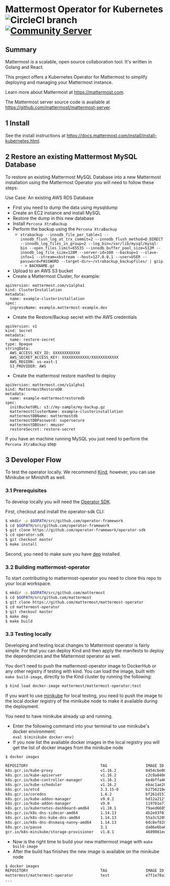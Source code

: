 # Mattermost Operator for Kubernetes ![CircleCI branch](https://img.shields.io/circleci/project/github/mattermost/mattermost-operator/master.svg) [![Community Server](https://img.shields.io/badge/Mattermost_Community-cloud_channel-blue.svg)](https://community.mattermost.com/core/channels/cloud)

## Summary
Mattermost is a scalable, open source collaboration tool. It's written in Golang and React.

This project offers a Kubernetes Operator for Mattermost to simplify deploying and managing your Mattermost instance.

Learn more about Mattermost at https://mattermost.com.

The Mattermost server source code is available at https://github.com/mattermost/mattermost-server.

## 1 Install

See the install instructions at https://docs.mattermost.com/install/install-kubernetes.html.

## 2 Restore an existing Mattermost MySQL Database
To restore an existing Mattermost MySQL Database into a new Mattermost installation using the Mattermost Operator you will need to follow these steps:

Use Case: An existing AWS RDS Database
  - First you need to dump the data using mysqldump
  - Create an EC2 instance and install MySQL
  - Restore the dump in this new database
  - Install `Percona XtraBackup`
  - Perform the backup using the `Percona XtraBackup`
    - `xtrabackup --innodb_file_per_table=1 --innodb_flush_log_at_trx_commit=2 --innodb_flush_method=O_DIRECT --innodb_log_files_in_group=2 --log_bin=/var/lib/mysql/mysql-bin --open_files_limit=65535 --innodb_buffer_pool_size=512M --innodb_log_file_size=128M --server-id=100 --backup=1 --slave-info=1 --stream=xbstream --host=127.0.0.1 --user=USER --password=PASSWORD --target-dir=~/xtrabackup_backupfiles/ | gzip - > BACKNAME.gz`
  - Upload to an AWS S3 bucket
  - Create a Mattermost Cluster, for example:
  ```
  apiVersion: mattermost.com/v1alpha1
  kind: ClusterInstallation
  metadata:
    name: example-clusterinstallation
  spec:
    ingressName: example.mattermost-example.dev
  ```
  - Create the Restore/Backup secret with the AWS credentials
  ```
  apiVersion: v1
  kind: Secret
  metadata:
    name: restore-secret
  type: Opaque
  stringData:
    AWS_ACCESS_KEY_ID: XXXXXXXXXXXX
    AWS_SECRET_ACCESS_KEY: XXXXXXXXXXXX/XXXXXXXXXXXX
    AWS_REGION: us-east-1
    S3_PROVIDER: AWS
  ```
  - Create the mattermost restore manifest to deploy
  ```
  apiVersion: mattermost.com/v1alpha1
  kind: MattermostRestoreDB
  metadata:
    name: example-mattermostrestoredb
  spec:
    initBucketURL: s3://my-sample/my-backup.gz
    mattermostClusterName: example-clusterinstallation
    mattermostDBName: mattermostdb
    mattermostDBPassword: supersecure
    mattermostDBUser: mmuser
    restoreSecret: restore-secret
  ```

If you have an machine running MySQL you just need to perform the `Percona XtraBackup` step

## 3 Developer Flow
To test the operator locally. We recommend [Kind](https://kind.sigs.k8s.io/), however, you can use Minikube or Minishift as well.

### 3.1 Prerequisites
To develop locally you will need the [Operator SDK](https://github.com/operator-framework/operator-sdk).

First, checkout and install the operator-sdk CLI:

```bash
$ mkdir -p $GOPATH/src/github.com/operator-framework
$ cd $GOPATH/src/github.com/operator-framework
$ git clone https://github.com/operator-framework/operator-sdk
$ cd operator-sdk
$ git checkout master
$ make install
```

Second, you need to make sure you have [dep](https://github.com/golang/dep) installed. 

### 3.2 Building mattermost-operator
To start contributing to mattermost-operator you need to clone this repo to your local workspace. 

```bash
$ mkdir -p $GOPATH/src/github.com/mattermost
$ cd $GOPATH/src/github.com/mattermost
$ git clone https://github.com/mattermost/mattermost-operator
$ cd mattermost-operator
$ git checkout master
$ make dep
$ make build
```

### 3.3 Testing locally
Developing and testing local changes to Mattermost operator is fairly simple. For that you can deploy Kind and then apply the manifests to deploy the dependencies and the Mattermost operator as well.

You don't need to push the mattermost-operator image to DockerHub or any other registry if testing with kind. You can load the image, built with `make build-image`, directly to the Kind cluster by running the following:

```bash
$ kind load docker-image mattermost/mattermost-operator:test
```

If you want to use [minikube](https://kubernetes.io/docs/setup/learning-environment/minikube/) for local testing, you need to push the image to the local docker registry of the minikube node to make it available during the deployment. 

You need to have minikube already up and running. 

* Enter the following command into your terminal to use minikube's docker environment:  
`eval $(minikube docker-env)`
* If you now list the available docker images in the local registry you will get the list of docker images from the minikube node
```bash
$ docker images

REPOSITORY                                TAG                 IMAGE ID            CREATED             SIZE
k8s.gcr.io/kube-proxy                     v1.16.2             8454cbe08dc9        2 months ago        86.1MB
k8s.gcr.io/kube-apiserver                 v1.16.2             c2c9a0406787        2 months ago        217MB
k8s.gcr.io/kube-controller-manager        v1.16.2             6e4bffa46d70        2 months ago        163MB
k8s.gcr.io/kube-scheduler                 v1.16.2             ebac1ae204a2        2 months ago        87.3MB
k8s.gcr.io/etcd                           3.3.15-0            b2756210eeab        3 months ago        247MB
k8s.gcr.io/coredns                        1.6.2               bf261d157914        4 months ago        44.1MB
k8s.gcr.io/kube-addon-manager             v9.0.2              bd12a212f9dc        4 months ago        83.1MB
k8s.gcr.io/kube-addon-manager             v9.0                119701e77cbc        11 months ago       83.1MB
k8s.gcr.io/kubernetes-dashboard-amd64     v1.10.1             f9aed6605b81        12 months ago       122MB
k8s.gcr.io/k8s-dns-sidecar-amd64          1.14.13             4b2e93f0133d        15 months ago       42.9MB
k8s.gcr.io/k8s-dns-kube-dns-amd64         1.14.13             55a3c5209c5e        15 months ago       51.2MB
k8s.gcr.io/k8s-dns-dnsmasq-nanny-amd64    1.14.13             6dc8ef8287d3        15 months ago       41.4MB
k8s.gcr.io/pause                          3.1                 da86e6ba6ca1        24 months ago       742kB
gcr.io/k8s-minikube/storage-provisioner   v1.8.1              4689081edb10        2 years ago         80.8MB
```
* Now is the right time to build your new mattermost image with
`make build-image`
* After the build has finishes the new image is available on the minikube node
```bash
$ docker images                  
REPOSITORY                                TAG                 IMAGE ID            CREATED             SIZE
mattermost/mattermost-operator            test                e7f1e78a130b        2 minutes ago       49.6MB
...
```